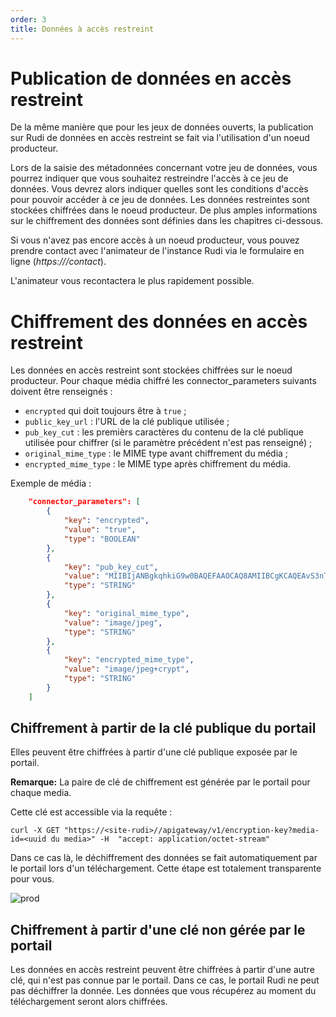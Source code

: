 ```yaml
---
order: 3
title: Données à accès restreint
---
```


# Publication de données en accès restreint

De la même manière que pour les jeux de données ouverts, la publication sur Rudi de données en accès restreint se fait via l'utilisation d'un noeud producteur.

Lors de la saisie des métadonnées concernant votre jeu de données, vous pourrez indiquer que vous souhaitez restreindre l'accès à ce jeu de données. Vous devrez alors indiquer quelles sont les conditions d'accès pour pouvoir accéder à ce jeu de données. Les données restreintes sont stockées chiffrées dans le noeud producteur. De plus amples informations sur le chiffrement des données sont définies dans les chapitres ci-dessous.

Si vous n'avez pas encore accès à un noeud producteur, vous pouvez prendre contact avec l'animateur de l'instance Rudi via le formulaire en ligne (*https://<site-rudi>/contact*).

L'animateur vous recontactera le plus rapidement possible.

# Chiffrement des données en accès restreint

Les données en accès restreint sont stockées chiffrées sur le noeud producteur. Pour chaque média chiffré les connector_parameters suivants doivent être renseignés :

- `encrypted` qui doit toujours être à `true` ;
- `public_key_url` : l'URL de la clé publique utilisée ;
- `pub_key_cut` : les premièrs caractères du contenu de la clé publique utilisée pour chiffrer (si le paramètre précédent n'est pas renseigné) ;
- `original_mime_type` : le MIME type avant chiffrement du média ;
- `encrypted_mime_type` : le MIME type après chiffrement du média.

Exemple de média :

```json
	"connector_parameters": [
		{
			"key": "encrypted",
			"value": "true",
			"type": "BOOLEAN"
		},
		{
			"key": "pub_key_cut",
			"value": "MIIBIjANBgkqhkiG9w0BAQEFAAOCAQ8AMIIBCgKCAQEAvS3nTZOj01kq1V6wKpMe",
			"type": "STRING"
		},
		{
			"key": "original_mime_type",
			"value": "image/jpeg",
			"type": "STRING"
		},
		{
			"key": "encrypted_mime_type",
			"value": "image/jpeg+crypt",
			"type": "STRING"
		}
	]
```

## Chiffrement à partir de la clé publique du portail

Elles peuvent être chiffrées à partir d'une clé publique exposée par le portail.

**Remarque:** La paire de clé de chiffrement est générée par le portail pour chaque media.

Cette clé est accessible via la requête :

```
curl -X GET "https://<site-rudi>//apigateway/v1/encryption-key?media-id=<uuid du media>" -H  "accept: application/octet-stream"
```

Dans ce cas là, le déchiffrement des données se fait automatiquement par le portail lors d'un téléchargement. Cette étape est totalement transparente pour vous.

![prod]({{site.url}}/assets/images/publication/chiffrement.png)


## Chiffrement à partir d'une clé non gérée par le portail

Les données en accès restreint peuvent être chiffrées à partir d'une autre clé, qui n'est pas connue par le portail.
Dans ce cas, le portail Rudi ne peut pas déchiffrer la donnée. Les données que vous récupérez au moment du téléchargement seront alors chiffrées.
